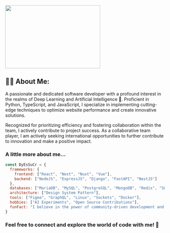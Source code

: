 <div>
  <img src="https://media.giphy.com/media/5k5vZwRFZR5aZeniqb/giphy.gif" width="300" height="200">
<!--   <img src="https://media.giphy.com/media/3o7aCSPqXE5C6T8tBC/giphy.gif" width="300" height="200"> -->
</div>


## 👨‍💻 About Me:
A passionate and dedicated software developer with a profound interest in the realms of Deep Learning and Artificial Intelligence 🤖. Proficient in Python, TypeScript, and JavaScript, I specialize in implementing cutting-edge techniques to optimize website performance and create innovative solutions.

Recognized for prioritizing efficiency and fostering collaboration within the team, I actively contribute to project success. As a collaborative team player, I am actively seeking international opportunities to further contribute to innovation and make a positive impact.


### A little more about me...
```javascript
const DyEsSuCr = {
  frameworks: {
    frontend: ["React", "Next", "Nuxt", "Vue"],
    backend: ["NodeJS", "ExpressJS", "Django", "FastAPI", "NestJS"]
  },
  databases: ["MariaDB", "MySQL", "PostgreSQL", "MongoDB", "Redis", "SQLite"],
  architecture: ["Design System Pattern"],
  tools: ["Figma", "GraphQL", "Linux", "Sockets", "Docker"],
  hobbies: ["AI Experiments", "Open Source Contributions"],
  funFact: "I believe in the power of community-driven development and continuous learning!"
}
```

### Feel free to connect and explore the world of code with me! 🚀
